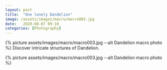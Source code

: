 ```yaml
---
layout: post
title:  "One lonely Dandelion"
image: /assets/images/macro/macro003.jpg
date:   2020-08-07 09:10
categories: [Photography]
---
```

{% picture assets/images/macro/macro003.jpg --alt Dandelion macro photo %}
Discover intricate structures of Dandelion.

<!--more-->

{% picture assets/images/macro/macro003.jpg --alt Dandelion macro photo %}


